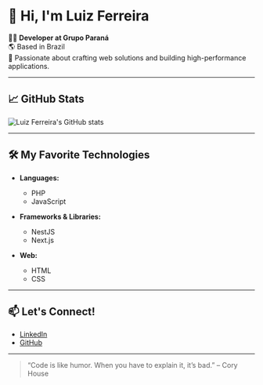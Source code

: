 # 👋 Hi, I'm Luiz Ferreira

👨‍💻 **Developer at Grupo Paraná**  
🌎 Based in Brazil  
🚀 Passionate about crafting web solutions and building high-performance applications.

---
## 📈 GitHub Stats
![Luiz Ferreira's GitHub stats](https://github-readme-stats.vercel.app/api?username=luizinferreira&show_icons=true&theme=radical)

---
## 🛠️ My Favorite Technologies

- **Languages:**
  - PHP
  - JavaScript

- **Frameworks & Libraries:**
  - NestJS
  - Next.js

- **Web:**
  - HTML
  - CSS

---

## 📫 Let's Connect!

- [LinkedIn](https://www.linkedin.com/in/luizinferreira/)
- [GitHub](https://github.com/luizinferreira)

---

> “Code is like humor. When you have to explain it, it’s bad.” – Cory House
